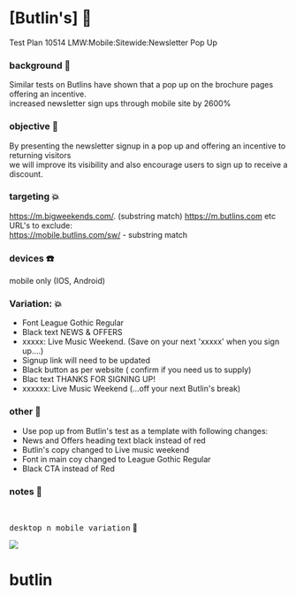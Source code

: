 # [Butlin's]  :rocket:
Test Plan 10514
LMW:Mobile:Sitewide:Newsletter Pop Up

### background  :bell:
Similar tests on Butlins have shown that a pop up on the brochure pages offering an incentive.    
increased newsletter sign ups through mobile site by 2600%


### objective :book:
By presenting the newsletter signup in a pop up and offering an incentive to returning visitors     
we will improve its visibility and also encourage users to sign up to receive a discount.


### targeting :boom:
https://m.bigweekends.com/. (substring match)
https://m.butlins.com etc
URL's to exclude:    
https://mobile.butlins.com/sw/ - substring match

### devices :phone:      
mobile only (IOS, Android)

### Variation: :boom:
- Font League Gothic Regular
- Black text NEWS & OFFERS
- xxxxx: Live Music Weekend. (Save on your next 'xxxxx' when you sign up....)
- Signup link will need to be updated
- Black button as per website ( confirm if you need us to supply)
- Blac text THANKS FOR SIGNING UP!
- xxxxxx: Live Music Weekend  (...off your next Butlin's break)


### other   :ledger:
- Use pop up from Butlin's test as a template with following changes:
-	News and Offers heading text black instead of red
-  Butlin's copy changed to Live music weekend
-  Font in main coy changed to League Gothic Regular
-  Black CTA instead of Red


### notes :snake:      







<br/>

<kbd>desktop n mobile variation</kbd>  :rocket:          

![](/images/xxx.png)      











# butlin
